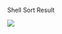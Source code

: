 Shell Sort Result

![]([https://github.com/JHONEY-076/5702216-Chae-Jae-Heon/blob/master/12-shellsort/Shell%20Sort/%ED%99%94%EB%A9%B4%20%EC%BA%A1%EC%B2%98%202024-11-18%20223050.jpg](https://github.com/JHONEY-076/5702216-Chae-Jae-Heon/blob/master/12-shellsort/Shell%20Sort/%ED%99%94%EB%A9%B4%20%EC%BA%A1%EC%B2%98%202024-11-18%20223822.jpg))
